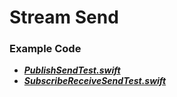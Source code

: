 # Stream Send

### Example Code
- ***[PublishSendTest.swift](PublishSendTest.swift)***
- ***[SubscribeReceiveSendTest.swift](SubscribeReceiveSendTest.swift)***

